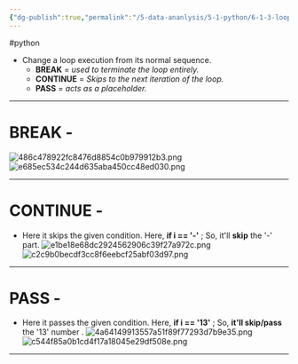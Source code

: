 ```yaml
---
{"dg-publish":true,"permalink":"/5-data-ananlysis/5-1-python/6-1-3-loops/3-python-loop-control-statement/","noteIcon":""}
---
```


#python 
- Change a loop execution from its normal sequence.
	- **BREAK**  = *used to terminate the loop entirely.* 
	- **CONTINUE** = *Skips to the next iteration of the loop.*
	- **PASS** = *acts as a placeholder.*
***
#  BREAK - 
![486c478922fc8476d8854c0b979912b3.png](/img/user/_resources/486c478922fc8476d8854c0b979912b3.png)
![e685ec534c244d635aba450cc48ed030.png](/img/user/_resources/e685ec534c244d635aba450cc48ed030.png)
* * *
# CONTINUE -
- Here it skips the given condition. Here, **if i == '-'** ; So, it'll **skip** the  '-' part.
![e1be18e68dc2924562906c39f27a972c.png](/img/user/_resources/e1be18e68dc2924562906c39f27a972c.png) 
![c2c9b0becdf3cc8f6eebcf25abf03d97.png](/img/user/_resources/c2c9b0becdf3cc8f6eebcf25abf03d97.png)
* * *
# PASS - 
-  Here it passes the given condition. Here, **if i == '13'** ; So, **it'll skip/pass** the  '13' number .
![4a64149913557a51f89f77293d7b9e35.png](/img/user/_resources/4a64149913557a51f89f77293d7b9e35.png)
![c544f85a0b1cd4f17a18045e29df508e.png](/img/user/_resources/c544f85a0b1cd4f17a18045e29df508e.png)
* * *
